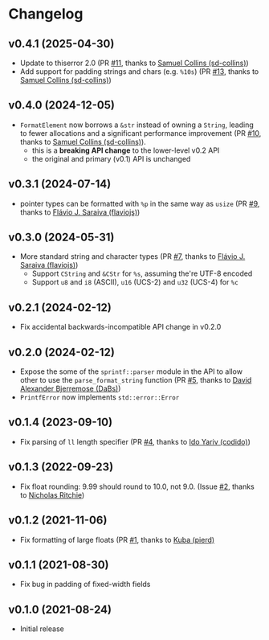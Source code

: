 # Changelog

## v0.4.1 (2025-04-30)

 * Update to thiserror 2.0 (PR [#11][PR11], thanks to [Samuel Collins (sd-collins)][sd-collins])
 * Add support for padding strings and chars (e.g. `%10s`) (PR [#13][PR13], thanks to [Samuel Collins (sd-collins)][sd-collins])

[PR11]: https://github.com/tjol/sprintf-rs/pull/11
[PR13]: https://github.com/tjol/sprintf-rs/pull/13

## v0.4.0 (2024-12-05)

 * `FormatElement` now borrows a `&str` instead of owning a `String`, leading to fewer allocations and a significant performance improvement (PR [#10][PR10], thanks to [Samuel Collins (sd-collins)][sd-collins]).
   - this is a __breaking API change__ to the lower-level v0.2 API
   - the original and primary (v0.1) API is unchanged

[PR10]: https://github.com/tjol/sprintf-rs/pull/10
[sd-collins]: https://github.com/sd-collins

## v0.3.1 (2024-07-14)

 * pointer types can be formatted with `%p` in the same way as `usize` (PR [#9][PR9], thanks to  [Flávio J. Saraiva (flaviojs)][flaviojs])

[PR9]: https://github.com/tjol/sprintf-rs/pull/9

## v0.3.0 (2024-05-31)

 * More standard string and character types (PR [#7][PR7], thanks to  [Flávio J. Saraiva (flaviojs)][flaviojs])
    * Support `CString` and `&CStr` for `%s`, assuming the're UTF-8 encoded
    * Support `u8` and `i8` (ASCII), `u16` (UCS-2) and `u32` (UCS-4) for `%c`

[PR7]: https://github.com/tjol/sprintf-rs/pull/7
[flaviojs]: https://github.com/flaviojs

## v0.2.1 (2024-02-12)

 * Fix accidental backwards-incompatible API change in v0.2.0

## v0.2.0 (2024-02-12)

 * Expose the some of the `sprintf::parser` module in the API to allow other to use the `parse_format_string` function (PR [#5][PR5], thanks to [David Alexander Bjerremose (DaBs)][DaBs])
 * `PrintfError` now implements `std::error::Error`

[PR5]: https://github.com/tjol/sprintf-rs/pull/5
[DaBs]: https://github.com/DaBs

## v0.1.4 (2023-09-10)

 * Fix parsing of `ll` length specifier (PR [#4][PR4], thanks to [Ido Yariv (codido)][codido])

[PR4]: https://github.com/tjol/sprintf-rs/pull/4
[codido]: https://github.com/codido

## v0.1.3 (2022-09-23)

 * Fix float rounding: 9.99 should round to 10.0, not 9.0. (Issue [#2][bug2], thanks to [Nicholas Ritchie][NicholasWMRitchie])

[bug2]: https://github.com/tjol/sprintf-rs/issues/2
[NicholasWMRitchie]: https://github.com/NicholasWMRitchie

## v0.1.2 (2021-11-06)

 * Fix formatting of large floats (PR [#1][PR1], thanks to [Kuba (pierd)][pierd]

[PR1]: https://github.com/tjol/sprintf-rs/pull/1
[pierd]: https://github.com/pierd

## v0.1.1 (2021-08-30)

 * Fix bug in padding of fixed-width fields

## v0.1.0 (2021-08-24)

 * Initial release
